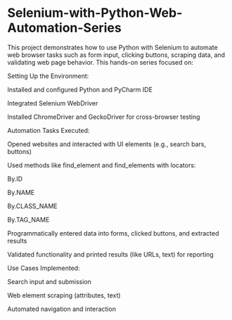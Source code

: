 # Selenium-with-Python-Web-Automation-Series

This project demonstrates how to use Python with Selenium to automate web browser tasks such as form input, clicking buttons, scraping data, and validating web page behavior. This hands-on series focused on:

Setting Up the Environment:

Installed and configured Python and PyCharm IDE

Integrated Selenium WebDriver

Installed ChromeDriver and GeckoDriver for cross-browser testing

Automation Tasks Executed:

Opened websites and interacted with UI elements (e.g., search bars, buttons)

Used methods like find_element and find_elements with locators:

By.ID

By.NAME

By.CLASS_NAME

By.TAG_NAME

Programmatically entered data into forms, clicked buttons, and extracted results

Validated functionality and printed results (like URLs, text) for reporting

Use Cases Implemented:

Search input and submission

Web element scraping (attributes, text)

Automated navigation and interaction


